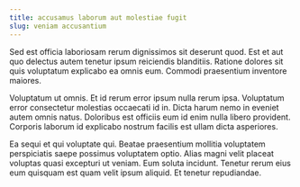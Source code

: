 ```yaml
---
title: accusamus laborum aut molestiae fugit
slug: veniam accusantium
---
```


Sed est officia laboriosam rerum dignissimos sit deserunt quod. Est et aut quo delectus autem tenetur ipsum reiciendis blanditiis. Ratione dolores sit quis voluptatum explicabo ea omnis eum. Commodi praesentium inventore maiores.

Voluptatum ut omnis. Et id rerum error ipsum nulla rerum ipsa. Voluptatum error consectetur molestias occaecati id in. Dicta harum nemo in eveniet autem omnis natus. Doloribus est officiis eum id enim nulla libero provident. Corporis laborum id explicabo nostrum facilis est ullam dicta asperiores.

Ea sequi et qui voluptate qui. Beatae praesentium mollitia voluptatem perspiciatis saepe possimus voluptatem optio. Alias magni velit placeat voluptas quasi excepturi ut veniam. Eum soluta incidunt. Tenetur rerum eius eum quisquam est quam velit ipsum aliquid. Et tenetur repudiandae.
